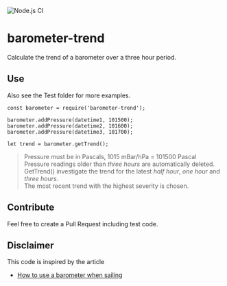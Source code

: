![Node.js CI](https://github.com/oyve/barometer-trend/workflows/Node.js%20CI/badge.svg)
# barometer-trend
Calculate the trend of a barometer over a three hour period.

## Use
Also see the Test folder for more examples.

```
const barometer = require('barometer-trend');

barometer.addPressure(datetime1, 101500);
barometer.addPressure(datetime2, 101600);
barometer.addPressure(datetime3, 101700);

let trend = barometer.getTrend();
```

> Pressure must be in Pascals, 1015 mBar/hPa = 101500 Pascal\
> Pressure readings older than *three hours* are automatically deleted.\
> GetTrend() investigate the trend for the latest *half hour*, *one hour* and *three hours*.\
> The most recent trend with the highest severity is chosen.

## Contribute
Feel free to create a Pull Request including test code.

## Disclaimer
This code is inspired by the article
- [How to use a barometer when sailing](https://www.jollyparrot.co.uk/blog/how-to-use-barometer-when-sailing)